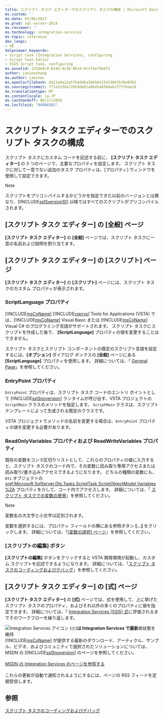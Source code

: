 ```yaml
---
title: スクリプト タスク エディターでのスクリプト タスクの構成 | Microsoft Docs
ms.custom: ''
ms.date: 03/06/2017
ms.prod: sql-server-2014
ms.reviewer: ''
ms.technology: integration-services
ms.topic: reference
dev_langs:
- VB
helpviewer_keywords:
- Script task [Integration Services], configuring
- Script Task Editor
- SSIS Script task, configuring
ms.assetid: 232de0c9-b24d-4c38-861d-6c1f4a75bdf3
author: janinezhang
ms.author: janinez
ms.openlocfilehash: da21a9a12a57b4ddba3b656d154136b7b70e8362
ms.sourcegitcommit: f71e523da72019de81a8bd5a0394a62f7f76ea20
ms.translationtype: MT
ms.contentlocale: ja-JP
ms.lasthandoff: 06/17/2020
ms.locfileid: "84968382"
---
```

# <a name="configuring-the-script-task-in-the-script-task-editor"></a>スクリプト タスク エディターでのスクリプト タスクの構成
  スクリプト タスクにカスタム コードを記述する前に、 **[スクリプト タスク エディター]** の 3 つのページで、主要なプロパティを設定します。 スクリプト タスクに対して一意でない追加のタスク プロパティは、[プロパティ] ウィンドウを使用して設定できます。

> [!NOTE]
>  スクリプトをプリコンパイルするかどうかを指定できた以前のバージョンとは異なり、[!INCLUDE[ssISversion10](../../../includes/ssisversion10-md.md)] 以降ではすべてのスクリプトがプリコンパイルされます。

## <a name="general-page-of-the-script-task-editor"></a>[スクリプト タスク エディター] の [全般] ページ
 **[スクリプト タスク エディター]** の **[全般]** ページでは、スクリプト タスクに一意の名前および説明を割り当てます。

## <a name="script-page-of-the-script-task-editor"></a>[スクリプト タスク エディター] の [スクリプト] ページ
 **[スクリプト タスク エディター]** の **[スクリプト]** ページには、スクリプト タスクのカスタム プロパティが表示されます。

### <a name="scriptlanguage-property"></a>ScriptLanguage プロパティ
 [!INCLUDE[msCoName](../../../includes/msconame-md.md)] [!INCLUDE[vsprvs](../../../includes/vsprvs-md.md)] Tools for Applications (VSTA) では、[!INCLUDE[msCoName](../../../includes/msconame-md.md)] Visual Basic または [!INCLUDE[msCoName](../../../includes/msconame-md.md)] Visual C# のプログラミング言語がサポートされます。 スクリプト タスクにスクリプトを作成した後で、 **[ScriptLanguage]** プロパティの値を変更することはできません。

 スクリプト タスクとスクリプト コンポーネントの既定のスクリプト言語を設定するには、**[オプション]** ダイアログ ボックスの **[全般]** ページにある **[ScriptLanguage]** プロパティを使用します。 詳細については、「 [General Page](../../general-page-of-integration-services-designers-options.md)」を参照してください。

### <a name="entrypoint-property"></a>EntryPoint プロパティ
 `EntryPoint` プロパティは、スクリプト タスク コードのエントリ ポイントとして [!INCLUDE[ssISnoversion](../../../includes/ssisnoversion-md.md)] ランタイムが呼び出す、VSTA プロジェクトの `ScriptMain` クラスのメソッドを指定します。 `ScriptMain` クラスは、スクリプト テンプレートによって生成される既定のクラスです。

 VSTA プロジェクトでメソッドの名前を変更する場合は、`EntryPoint` プロパティの値を変更する必要があります。

### <a name="readonlyvariables-and-readwritevariables-properties"></a>ReadOnlyVariables プロパティおよび ReadWriteVariables プロパティ
 既存の変数をコンマ区切りリストとして、これらのプロパティの値に入力すると、スクリプト タスクのコード内で、その変数に読み取り専用アクセスまたは読み取り/書き込みアクセスできるようになります。 どちらの種類の変数にも、`Dts` オブジェクトの <xref:Microsoft.SqlServer.Dts.Tasks.ScriptTask.ScriptObjectModel.Variables%2A> プロパティを介して、コード内でアクセスします。 詳細については、「 [スクリプト タスクでの変数の使用](../../extending-packages-scripting/task/using-variables-in-the-script-task.md)」を参照してください。

> [!NOTE]
>  変数名の大文字と小文字は区別されます。

 変数を選択するには、プロパティ フィールドの横にある参照ボタン **[...]** をクリックします。 詳細については、「[[変数の選択] ページ](../../control-flow/select-variables-page.md)」を参照してください。

### <a name="edit-script-button"></a>[スクリプトの編集] ボタン
 **[スクリプトの編集]** ボタンをクリックすると VSTA 開発環境が起動し、カスタム スクリプトを記述できるようになります。 詳細については、「[スクリプト タスクのコーディングおよびデバッグ](coding-and-debugging-the-script-task.md)」を参照してください。

## <a name="expressions-page-of-the-script-task-editor"></a>[スクリプト タスク エディター] の [式] ページ
 **[スクリプト タスク エディター]** の **[式]** ページでは、式を使用して、上に挙げたスクリプト タスクのプロパティ、およびそれ以外の多くのプロパティに値を指定できます。 詳細については、「 [Integration Services (SSIS) 式](../../expressions/integration-services-ssis-expressions.md)に評価されるまでそのワークフローを繰り返します。

![Integration Services アイコン (小)](../../media/dts-16.gif "Integration Services のアイコン (小)")**は Integration Services で最新の**状態を維持  <br /> [!INCLUDE[msCoName](../../../includes/msconame-md.md)] が提供する最新のダウンロード、アーティクル、サンプル、ビデオ、およびコミュニティで選択されたソリューションについては、MSDN の [!INCLUDE[ssISnoversion](../../../includes/ssisnoversion-md.md)] のページを参照してください。<br /><br /> [MSDN の Integration Services のページを参照する](https://go.microsoft.com/fwlink/?LinkId=136655)<br /><br /> これらの更新が自動で通知されるようにするには、ページの RSS フィードを定期受信します。

## <a name="see-also"></a>参照
 [スクリプト タスクのコーディングおよびデバッグ](coding-and-debugging-the-script-task.md)


